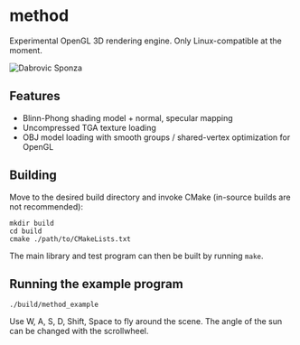 # method
Experimental OpenGL 3D rendering engine. Only Linux-compatible at the moment.

![Dabrovic Sponza](https://media.githubusercontent.com/media/baszy/method/master/screenshots/sponza.png)

## Features
- Blinn-Phong shading model + normal, specular mapping
- Uncompressed TGA texture loading
- OBJ model loading with smooth groups / shared-vertex optimization for OpenGL

## Building
Move to the desired build directory and invoke CMake (in-source builds are not
recommended):
```
mkdir build
cd build
cmake ./path/to/CMakeLists.txt
```
The main library and test program can then be built by running `make`.

## Running the example program
```
./build/method_example
```
Use W, A, S, D, Shift, Space to fly around the scene. The angle of the sun can
be changed with the scrollwheel.
